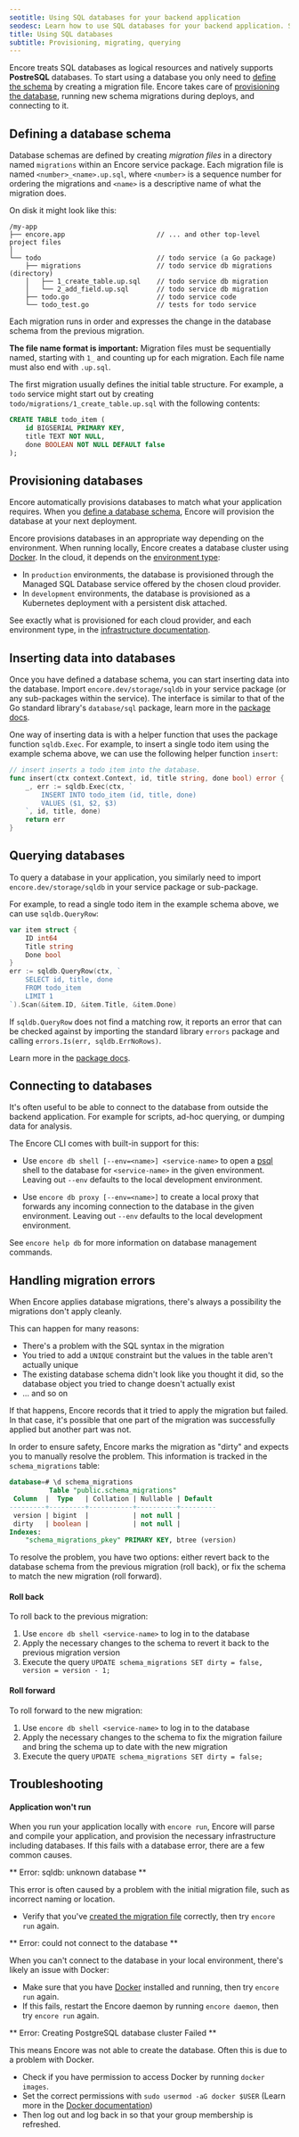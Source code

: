 ```yaml
---
seotitle: Using SQL databases for your backend application
seodesc: Learn how to use SQL databases for your backend application. See how to provision, migrate, and query PostgreSQL databases using Go and Encore.
title: Using SQL databases
subtitle: Provisioning, migrating, querying
---
```


Encore treats SQL databases as logical resources and natively supports **PostreSQL** databases.
To start using a database you only need to [define the schema](#defining-a-database-schema) by creating a migration file. Encore takes care of [provisioning the database](/docs/primitives/databases#provisioning-databases), running new schema migrations during deploys, and connecting to it.

## Defining a database schema

Database schemas are defined by creating *migration files* in a directory named `migrations`
within an Encore service package. Each migration file is named `<number>_<name>.up.sql`, where
`<number>` is a sequence number for ordering the migrations and `<name>` is a
descriptive name of what the migration does.

On disk it might look like this:

```
/my-app
├── encore.app                       // ... and other top-level project files
│
└── todo                             // todo service (a Go package)
    ├── migrations                   // todo service db migrations (directory)
    │   ├── 1_create_table.up.sql    // todo service db migration
    │   └── 2_add_field.up.sql       // todo service db migration
    ├── todo.go                      // todo service code
    └── todo_test.go                 // tests for todo service
```

Each migration runs in order and expresses the change in the database schema
from the previous migration.

**The file name format is important:** Migration files must be sequentially named, starting with `1_` and counting up for each migration. Each file name must also end with `.up.sql`.

The first migration usually defines the initial table structure. For example,
a `todo` service might start out by creating `todo/migrations/1_create_table.up.sql` with
the following contents:

```sql
CREATE TABLE todo_item (
    id BIGSERIAL PRIMARY KEY,
    title TEXT NOT NULL,
    done BOOLEAN NOT NULL DEFAULT false
);
```

## Provisioning databases

Encore automatically provisions databases to match what your application requires.
When you [define a database schema](#defining-a-database-schema), Encore will provision the database at your next deployment.

Encore provisions databases in an appropriate way depending on the environment.
When running locally, Encore creates a database cluster using [Docker](https://www.docker.com/).
In the cloud, it depends on the [environment type](/docs/deploy/environments#environment-types):

- In `production` environments, the database is provisioned through the Managed SQL Database
  service offered by the chosen cloud provider.
- In `development` environments, the database is provisioned as a Kubernetes deployment
  with a persistent disk attached.

See exactly what is provisioned for each cloud provider, and each environment type, in the [infrastructure documentation](/docs/deploy/infra).

## Inserting data into databases

Once you have defined a database schema, you can start inserting data into the database.
Import `encore.dev/storage/sqldb` in your service package (or any sub-packages within the service).
The interface is similar to that of the Go standard library's
`database/sql` package, learn more in the [package docs](https://pkg.go.dev/encore.dev/storage/sqldb).

One way of inserting data is with a helper function that uses the package function `sqldb.Exec`. For example, to insert a single todo item using the example schema above, we can use the following helper function `insert`:

```go
// insert inserts a todo item into the database.
func insert(ctx context.Context, id, title string, done bool) error {
	_, err := sqldb.Exec(ctx, `
		INSERT INTO todo_item (id, title, done)
		VALUES ($1, $2, $3)
	`, id, title, done)
	return err
}
```

## Querying databases

To query a database in your application, you similarly need to import `encore.dev/storage/sqldb` in your service package or sub-package.

For example, to read a single todo item in the example schema above, we can use `sqldb.QueryRow`:

```go
var item struct {
    ID int64
    Title string
    Done bool
}
err := sqldb.QueryRow(ctx, `
    SELECT id, title, done
    FROM todo_item
    LIMIT 1
`).Scan(&item.ID, &item.Title, &item.Done)
```

If `sqldb.QueryRow` does not find a matching row, it reports an error that can be checked against
by importing the standard library `errors` package and calling `errors.Is(err, sqldb.ErrNoRows)`.

Learn more in the [package docs](https://pkg.go.dev/encore.dev/storage/sqldb).

## Connecting to databases

It's often useful to be able to connect to the database from outside the backend application.
For example for scripts, ad-hoc querying, or dumping data for analysis.

The Encore CLI comes with built-in support for this:

* Use `encore db shell [--env=<name>] <service-name>` to open a [psql](https://www.postgresql.org/docs/current/app-psql.html)
  shell to the database for `<service-name>` in the given environment.
  Leaving out `--env` defaults to the local development environment.

* Use `encore db proxy [--env=<name>]` to create a local proxy that forwards any incoming connection
  to the database in the given environment.
  Leaving out `--env` defaults to the local development environment.

See `encore help db` for more information on database management commands.

## Handling migration errors

When Encore applies database migrations, there's always a possibility the migrations don't apply cleanly.

This can happen for many reasons:
- There's a problem with the SQL syntax in the migration
- You tried to add a `UNIQUE` constraint but the values in the table aren't actually unique
- The existing database schema didn't look like you thought it did, so the database object you tried to change doesn't actually exist
- ... and so on

If that happens, Encore records that it tried to apply the migration but failed.
In that case, it's possible that one part of the migration was successfully applied but another part was not.

In order to ensure safety, Encore marks the migration as "dirty" and expects you to manually resolve the problem.
This information is tracked in the `schema_migrations` table:

```sql
database=# \d schema_migrations
          Table "public.schema_migrations"
 Column  |  Type   | Collation | Nullable | Default
---------+---------+-----------+----------+---------
 version | bigint  |           | not null |
 dirty   | boolean |           | not null |
Indexes:
    "schema_migrations_pkey" PRIMARY KEY, btree (version)
```

To resolve the problem, you have two options: either revert back to the database schema from the previous migration (roll back), or fix the schema to match the new migration (roll forward).

#### Roll back

To roll back to the previous migration:

1. Use `encore db shell <service-name>` to log in to the database
2. Apply the necessary changes to the schema to revert it back to the previous migration version
3. Execute the query `UPDATE schema_migrations SET dirty = false, version = version - 1;`

#### Roll forward

To roll forward to the new migration:

1. Use `encore db shell <service-name>` to log in to the database
2. Apply the necessary changes to the schema to fix the migration failure and bring the schema up to date with the new migration
3. Execute the query `UPDATE schema_migrations SET dirty = false;`

## Troubleshooting

#### Application won't run

When you run your application locally with `encore run`, Encore will parse and compile your application, and provision the necessary infrastructure including databases. If this fails with a database error, there are a few common causes.

** Error: sqldb: unknown database **

This error is often caused by a problem with the initial migration file, such as incorrect naming or location.

- Verify that you've [created the migration file](/docs/develop/databases#defining-a-database-schema) correctly, then try `encore run` again.

** Error: could not connect to the database **

When you can't connect to the database in your local environment, there's likely an issue with Docker:

- Make sure that you have [Docker](https://docker.com) installed and running, then try `encore run` again.
- If this fails, restart the Encore daemon by running `encore daemon`, then try `encore run` again.

** Error: Creating PostgreSQL database cluster Failed **

This means Encore was not able to create the database. Often this is due to a problem with Docker.

- Check if you have permission to access Docker by running `docker images`.
- Set the correct permissions with `sudo usermod -aG docker $USER` (Learn more in the [Docker documentation](https://docs.docker.com/engine/install/linux-postinstall/))
- Then log out and log back in so that your group membership is refreshed.